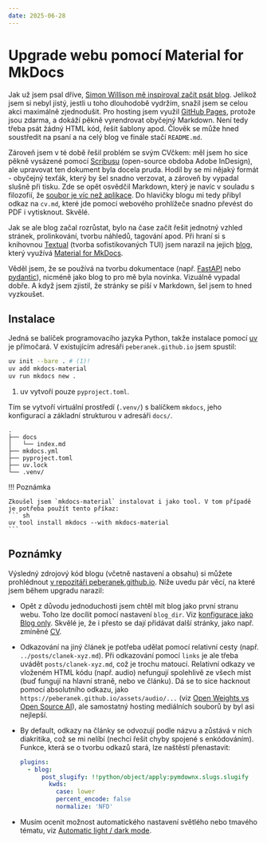 ```yaml
---
date: 2025-06-28
---
```


# Upgrade webu pomocí Material for MkDocs

Jak už jsem psal dříve, [Simon Willison mě inspiroval začít psát blog](../posts/zacinam-psat-blog.md). Jelikož jsem si nebyl jistý, jestli u toho dlouhodobě vydržím, snažil jsem se celou akci maximálně zjednodušit. Pro hosting jsem využil [GitHub Pages](https://pages.github.com/), protože jsou zdarma, a dokáží pěkně vyrendrovat obyčejný Markdown. Není tedy třeba psát žádný HTML kód, řešit šablony apod. Člověk se může hned soustředit na psaní a na celý blog ve finále stačí `README.md`.

Zároveň jsem v té době řešil problém se svým CVčkem: měl jsem ho sice pěkně vysázené pomocí [Scribusu](https://www.scribus.net/) (open-source obdoba Adobe InDesign), ale upravovat ten dokument byla docela pruda. Hodil by se mi nějaký formát - obyčejný texťák, který by šel snadno verzovat, a zároveň by vypadal slušně při tisku. Zde se opět osvědčil Markdown, který je navíc v souladu s filozofií, že [soubor je víc než aplikace](../posts/soubor-je-vic-nez-aplikace.md). Do hlavičky blogu mi tedy přibyl odkaz na `cv.md`, které jde pomocí webového prohlížeče snadno převést do PDF i vytisknout. Skvělé.

Jak se ale blog začal rozrůstat, bylo na čase začít řešit jednotný vzhled stránek, prolinkování, tvorbu náhledů, tagování apod. Při hraní si s knihovnou [Textual](https://www.textualize.io/) (tvorba sofistikovaných TUI) jsem narazil na jejich [blog](https://textual.textualize.io/blog/2024/09/15/anatomy-of-a-textual-user-interface/), který využívá [Material for MkDocs](https://squidfunk.github.io/mkdocs-material/).

<!-- more -->

Věděl jsem, že se používá na tvorbu dokumentace (např. [FastAPI](https://fastapi.tiangolo.com/) nebo [pydantic](https://docs.pydantic.dev/latest/)), nicméně jako blog to pro mě byla novinka. Vizuálně vypadal dobře. A když jsem zjistil, že stránky se píší v Markdown, šel jsem to hned vyzkoušet.

## Instalace

Jedná se balíček programovacího jazyka Python, takže instalace pomocí [uv](https://docs.astral.sh/uv/) je přímočará. V existujícím adresáři `peberanek.github.io` jsem spustil:
``` sh
uv init --bare . # (1)!
uv add mkdocs-material
uv run mkdocs new .
```

1.  uv vytvoří pouze `pyproject.toml`.

Tím se vytvoří virtuální prostředí (`.venv/`) s balíčkem `mkdocs`, jeho konfigurací a základní strukturou v adresáři `docs/`.

```
.
├── docs
│   └── index.md
├── mkdocs.yml
├── pyproject.toml
├── uv.lock
└── .venv/
```

!!! Poznámka

    Zkoušel jsem `mkdocs-material` instalovat i jako tool. V tom případě je potřeba použít tento příkaz:
    ``` sh
    uv tool install mkdocs --with mkdocs-material
    ```

## Poznámky

Výsledný zdrojový kód blogu (včetně nastavení a obsahu) si můžete prohlédnout [v repozitáři peberanek.github.io](https://github.com/peberanek/peberanek.github.io). Níže uvedu pár věcí, na které jsem během upgradu narazil:

* Opět z důvodu jednoduchosti jsem chtěl mít blog jako první stranu webu. Toho lze docílit pomocí nastavení `blog_dir`. Viz [konfigurace jako Blog only](https://squidfunk.github.io/mkdocs-material/setup/setting-up-a-blog/#blog-only). Skvělé je, že i přesto se dají přidávat další stránky, jako např. zmíněné [CV](https://peberanek.github.io/cv/).
* Odkazování na jiný článek je potřeba udělat pomocí relativní cesty (např. `../posts/clanek-xyz.md`). Při odkazování pomocí `links` je ale třeba uvádět `posts/clanek-xyz.md`, což je trochu matoucí. Relativní odkazy ve vloženém HTML kódu (např. audio) nefungují spolehlivě ze všech míst (buď fungují na hlavní straně, nebo ve článku). Dá se to sice hacknout pomocí absolutního odkazu, jako `https://peberanek.github.io/assets/audio/...` (viz [Open Weights vs Open Source AI](../posts/open-weights-vs-open-source-ai.md)), ale samostatný hosting mediálních souborů by byl asi nejlepší.
* By default, odkazy na články se odvozují podle názvu a zůstává v nich diakritika, což se mi nelíbí (nechci řešit chyby spojené s enkódováním). Funkce, která se o tvorbu odkazů stará, lze naštěstí přenastavit:

    ``` yaml title="mkdocs.yml"
    plugins:
      - blog:
          post_slugify: !!python/object/apply:pymdownx.slugs.slugify
            kwds:
              case: lower
              percent_encode: false
              normalize: 'NFD'
    ```

* Musím ocenit možnost automatického nastavení světlého nebo tmavého tématu, viz [Automatic light / dark mode](https://squidfunk.github.io/mkdocs-material/setup/changing-the-colors/?h=automatic#automatic-light-dark-mode).
